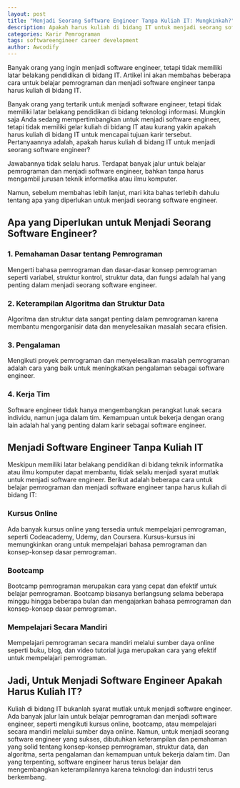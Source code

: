 ```yaml
---
layout: post
title: "Menjadi Seorang Software Engineer Tanpa Kuliah IT: Mungkinkah?"
description: Apakah harus kuliah di bidang IT untuk menjadi seorang software engineer? Berikut adalah beberapa cara untuk belajar pemrograman dan menjadi software engineer tanpa harus kuliah di bidang IT.
categories: Karir Pemrograman
tags: softwareengineer career development
author: Awcodify
---
```

Banyak orang yang ingin menjadi software engineer, tetapi tidak memiliki latar belakang pendidikan di bidang IT. Artikel ini akan membahas beberapa cara untuk belajar pemrograman dan menjadi software engineer tanpa harus kuliah di bidang IT.
<!--more-->

Banyak orang yang tertarik untuk menjadi software engineer, tetapi tidak memiliki latar belakang pendidikan di bidang teknologi informasi. Mungkin saja Anda sedang mempertimbangkan untuk menjadi software engineer, tetapi tidak memiliki gelar kuliah di bidang IT atau kurang yakin apakah harus kuliah di bidang IT untuk mencapai tujuan karir tersebut. Pertanyaannya adalah, apakah harus kuliah di bidang IT untuk menjadi seorang software engineer?

Jawabannya tidak selalu harus. Terdapat banyak jalur untuk belajar pemrograman dan menjadi software engineer, bahkan tanpa harus mengambil jurusan teknik informatika atau ilmu komputer.

Namun, sebelum membahas lebih lanjut, mari kita bahas terlebih dahulu tentang apa yang diperlukan untuk menjadi seorang software engineer.

## Apa yang Diperlukan untuk Menjadi Seorang Software Engineer?

### 1. Pemahaman Dasar tentang Pemrograman
Mengerti bahasa pemrograman dan dasar-dasar konsep pemrograman seperti variabel, struktur kontrol, struktur data, dan fungsi adalah hal yang penting dalam menjadi seorang software engineer.

### 2. Keterampilan Algoritma dan Struktur Data
Algoritma dan struktur data sangat penting dalam pemrograman karena membantu mengorganisir data dan menyelesaikan masalah secara efisien.

### 3. Pengalaman
Mengikuti proyek pemrograman dan menyelesaikan masalah pemrograman adalah cara yang baik untuk meningkatkan pengalaman sebagai software engineer.

### 4. Kerja Tim
Software engineer tidak hanya mengembangkan perangkat lunak secara individu, namun juga dalam tim. Kemampuan untuk bekerja dengan orang lain adalah hal yang penting dalam karir sebagai software engineer.

## Menjadi Software Engineer Tanpa Kuliah IT

Meskipun memiliki latar belakang pendidikan di bidang teknik informatika atau ilmu komputer dapat membantu, tidak selalu menjadi syarat mutlak untuk menjadi software engineer. Berikut adalah beberapa cara untuk belajar pemrograman dan menjadi software engineer tanpa harus kuliah di bidang IT:

### Kursus Online
Ada banyak kursus online yang tersedia untuk mempelajari pemrograman, seperti Codeacademy, Udemy, dan Coursera. Kursus-kursus ini memungkinkan orang untuk mempelajari bahasa pemrograman dan konsep-konsep dasar pemrograman.

### Bootcamp
Bootcamp pemrograman merupakan cara yang cepat dan efektif untuk belajar pemrograman. Bootcamp biasanya berlangsung selama beberapa minggu hingga beberapa bulan dan mengajarkan bahasa pemrograman dan konsep-konsep dasar pemrograman.

### Mempelajari Secara Mandiri
Mempelajari pemrograman secara mandiri melalui sumber daya online seperti buku, blog, dan video tutorial juga merupakan cara yang efektif untuk mempelajari pemrograman.

## Jadi, Untuk Menjadi Software Engineer Apakah Harus Kuliah IT?

Kuliah di bidang IT bukanlah syarat mutlak untuk menjadi software engineer. Ada banyak jalur lain untuk belajar pemrograman dan menjadi software engineer, seperti mengikuti kursus online, bootcamp, atau mempelajari secara mandiri melalui sumber daya online. Namun, untuk menjadi seorang software engineer yang sukses, dibutuhkan keterampilan dan pemahaman yang solid tentang konsep-konsep pemrograman, struktur data, dan algoritma, serta pengalaman dan kemampuan untuk bekerja dalam tim. Dan yang terpenting, software engineer harus terus belajar dan mengembangkan keterampilannya karena teknologi dan industri terus berkembang.